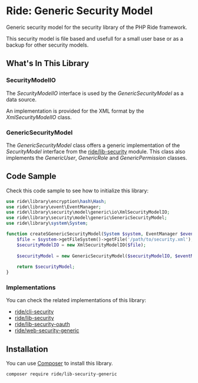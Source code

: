 # Ride: Generic Security Model

Generic security model for the security library of the PHP Ride framework.

This security model is file based and usefull for a small user base or as a backup for other security models.

## What's In This Library

### SecurityModelIO

The _SecurityModelIO_ interface is used by the _GenericSecurityModel_ as a data source.

An implementation is provided for the XML format by the _XmlSecurityModelIO_ class.

### GenericSecurityModel

The _GenericSecurityModel_ class offers a generic implementation of the _SecurityModel_ interface from the [ride/lib-security](https://github.com/all-ride/ride-lib-security) module.
This class also implements the _GenericUser_, _GenericRole_ and _GenericPermission_ classes. 

## Code Sample

Check this code sample to see how to initialize this library:

```php
use ride\library\encryption\hash\Hash;
use ride\library\event\EventManager;
use ride\library\security\model\generic\io\XmlSecurityModelIO;
use ride\library\security\model\generic\GenericSecurityModel;
use ride\library\system\System;

function createSGenericSecurityModel(System $system, EventManager $eventManager, Hash $hashAlgorithm) {
    $file = $system->getFileSystem()->getFile('/path/to/security.xml');
    $securityModelIO = new XmlSecurityModelIO($file);
    
    $securityModel = new GenericSecurityModel($securityModelIO, $eventManager, $hashAlgorithm);
    
    return $securityModel;
}
```

### Implementations

You can check the related implementations of this library:
- [ride/cli-security](https://github.com/all-ride/ride-cli-security)
- [ride/lib-security](https://github.com/all-ride/ride-lib-security)
- [ride/lib-security-oauth](https://github.com/all-ride/ride-lib-security-oauth)
- [ride/web-security-generic](https://github.com/all-ride/ride-web-security-generic)

## Installation

You can use [Composer](http://getcomposer.org) to install this library.

```
composer require ride/lib-security-generic
```
